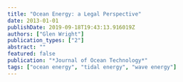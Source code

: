```yaml
---
title: "Ocean Energy: a Legal Perspective"
date: 2013-01-01
publishDate: 2019-09-18T19:43:13.916019Z
authors: ["Glen Wright"]
publication_types: ["2"]
abstract: ""
featured: false
publication: "*Journal of Ocean Technology*"
tags: ["ocean energy", "tidal energy", "wave energy"]
---
```


